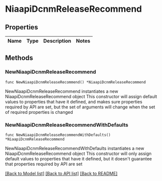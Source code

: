 # NiaapiDcnmReleaseRecommend

## Properties

Name | Type | Description | Notes
------------ | ------------- | ------------- | -------------

## Methods

### NewNiaapiDcnmReleaseRecommend

`func NewNiaapiDcnmReleaseRecommend() *NiaapiDcnmReleaseRecommend`

NewNiaapiDcnmReleaseRecommend instantiates a new NiaapiDcnmReleaseRecommend object
This constructor will assign default values to properties that have it defined,
and makes sure properties required by API are set, but the set of arguments
will change when the set of required properties is changed

### NewNiaapiDcnmReleaseRecommendWithDefaults

`func NewNiaapiDcnmReleaseRecommendWithDefaults() *NiaapiDcnmReleaseRecommend`

NewNiaapiDcnmReleaseRecommendWithDefaults instantiates a new NiaapiDcnmReleaseRecommend object
This constructor will only assign default values to properties that have it defined,
but it doesn't guarantee that properties required by API are set


[[Back to Model list]](../README.md#documentation-for-models) [[Back to API list]](../README.md#documentation-for-api-endpoints) [[Back to README]](../README.md)


